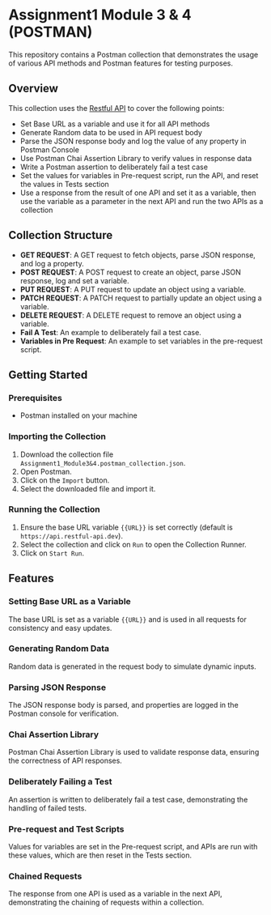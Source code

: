 # Assignment1 Module 3 & 4 (POSTMAN)

This repository contains a Postman collection that demonstrates the usage of various API methods and Postman features for testing purposes.

## Overview

This collection uses the [Restful API](https://api.restful-api.dev) to cover the following points:
- Set Base URL as a variable and use it for all API methods
- Generate Random data to be used in API request body
- Parse the JSON response body and log the value of any property in Postman Console
- Use Postman Chai Assertion Library to verify values in response data
- Write a Postman assertion to deliberately fail a test case
- Set the values for variables in Pre-request script, run the API, and reset the values in Tests section
- Use a response from the result of one API and set it as a variable, then use the variable as a parameter in the next API and run the two APIs as a collection

## Collection Structure

- **GET REQUEST**: A GET request to fetch objects, parse JSON response, and log a property.
- **POST REQUEST**: A POST request to create an object, parse JSON response, log and set a variable.
- **PUT REQUEST**: A PUT request to update an object using a variable.
- **PATCH REQUEST**: A PATCH request to partially update an object using a variable.
- **DELETE REQUEST**: A DELETE request to remove an object using a variable.
- **Fail A Test**: An example to deliberately fail a test case.
- **Variables in Pre Request**: An example to set variables in the pre-request script.

## Getting Started

### Prerequisites
- Postman installed on your machine

### Importing the Collection
1. Download the collection file `Assignment1_Module3&4.postman_collection.json`.
2. Open Postman.
3. Click on the `Import` button.
4. Select the downloaded file and import it.

### Running the Collection
1. Ensure the base URL variable `{{URL}}` is set correctly (default is `https://api.restful-api.dev`).
2. Select the collection and click on `Run` to open the Collection Runner.
3. Click on `Start Run`.

## Features

### Setting Base URL as a Variable
The base URL is set as a variable `{{URL}}` and is used in all requests for consistency and easy updates.

### Generating Random Data
Random data is generated in the request body to simulate dynamic inputs.

### Parsing JSON Response
The JSON response body is parsed, and properties are logged in the Postman console for verification.

### Chai Assertion Library
Postman Chai Assertion Library is used to validate response data, ensuring the correctness of API responses.

### Deliberately Failing a Test
An assertion is written to deliberately fail a test case, demonstrating the handling of failed tests.

### Pre-request and Test Scripts
Values for variables are set in the Pre-request script, and APIs are run with these values, which are then reset in the Tests section.

### Chained Requests
The response from one API is used as a variable in the next API, demonstrating the chaining of requests within a collection.


